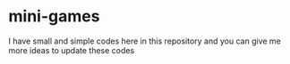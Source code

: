 # mini-games
I have small and simple codes here in this repository and you can give me more ideas to update these codes
